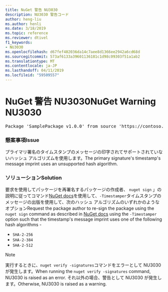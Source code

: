 ```yaml
---
title: NuGet 警告 NU3030
description: NU3030 警告コード
author: heng-liu
ms.author: henli
ms.date: 3/18/2019
ms.topic: reference
ms.reviewer: dtivel
f1_keywords:
- NU3030
ms.openlocfilehash: d67fef402036da14c7aee8d1366ee2942a6cd68d
ms.sourcegitcommit: 573af6133a39601136181c1d98c09303f51a1ab2
ms.translationtype: MT
ms.contentlocale: ja-JP
ms.lasthandoff: 04/11/2019
ms.locfileid: "59509557"
---
```

# <a name="nuget-warning-nu3030"></a><span data-ttu-id="1c2cc-103">NuGet 警告 NU3030</span><span class="sxs-lookup"><span data-stu-id="1c2cc-103">NuGet Warning NU3030</span></span>

<pre>Package 'SamplePackage v1.0.0' from source 'https://contoso.com/index.json': The primary signature's timestamp's message imprint uses an unsupported hash algorithm.</pre>

### <a name="issue"></a><span data-ttu-id="1c2cc-104">懸案事項</span><span class="sxs-lookup"><span data-stu-id="1c2cc-104">Issue</span></span>

<span data-ttu-id="1c2cc-105">プライマリ署名のタイムスタンプのメッセージの印字されてサポートされていないハッシュ アルゴリズムを使用します。</span><span class="sxs-lookup"><span data-stu-id="1c2cc-105">The primary signature's timestamp's message imprint uses an unsupported hash algorithm.</span></span>  


### <a name="solution"></a><span data-ttu-id="1c2cc-106">ソリューション</span><span class="sxs-lookup"><span data-stu-id="1c2cc-106">Solution</span></span>

<span data-ttu-id="1c2cc-107">要求を使用してパッケージを再署名するパッケージの作成者、 `nuget sign` 」の説明に従ってコマンド[NuGet docs](https://docs.microsoft.com/en-us/nuget/create-packages/sign-a-package)を使用して、`-Timestamper`タイムスタンプのメッセージの出版を使用して、次のハッシュ アルゴリズムのいずれかのようなオプション</span><span class="sxs-lookup"><span data-stu-id="1c2cc-107">Request the package author to re-sign the package using the `nuget sign` command as described in [NuGet docs](https://docs.microsoft.com/en-us/nuget/create-packages/sign-a-package) using the `-Timestamper` option such that the timestamp's message imprint uses one of the following hash algorithms -</span></span>
* `SHA-2-256`
* `SHA-2-384`
* `SHA-2-512`


> [!Note]
> <span data-ttu-id="1c2cc-108">実行するときに、`nuget verify -signatures`コマンドをエラーとして NU3030 が発生します。</span><span class="sxs-lookup"><span data-stu-id="1c2cc-108">When running the `nuget verify -signatures` command, NU3030 is raised as an error.</span></span> <span data-ttu-id="1c2cc-109">それ以外の場合、警告として NU3030 が発生します。</span><span class="sxs-lookup"><span data-stu-id="1c2cc-109">Otherwise, NU3030 is raised as a warning.</span></span>
